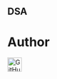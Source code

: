 ## DSA
# Author
<p align="left"> </a> 
<a href="[https://www.github.com/anhtuan23004](https://github.com/tuphan22028238)" target="_blank" rel="noreferrer"><img src="https://raw.githubusercontent.com/danielcranney/readme-generator/main/public/icons/socials/github-dark.svg" width="32" height="32" title="GitHub"/> </a> 
